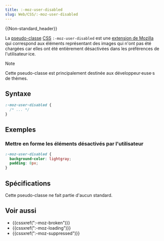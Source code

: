 ```yaml
---
title: :-moz-user-disabled
slug: Web/CSS/:-moz-user-disabled
---
```


{{Non-standard_header}}

La [pseudo-classe](/fr/docs/Web/CSS/Pseudo-classes) [CSS](/fr/docs/Web/CSS) `:-moz-user-disabled` est une [extension de Mozilla](/fr/docs/Web/CSS/Mozilla_Extensions) qui correspond aux éléments représentant des images qui n'ont pas été chargées car elles ont été entièrement désactivées dans les préférences de l'utilisateur·ice.

> [!NOTE]
> Cette pseudo-classe est principalement destinée aux développeur·euse·s de thèmes.

## Syntaxe

```css
:-moz-user-disabled {
  /* ... */
}
```

## Exemples

### Mettre en forme les éléments désactivés par l'utilisateur

```css
:-moz-user-disabled {
  background-color: lightgray;
  padding: 8px;
}
```

## Spécifications

Cette pseudo-classe ne fait partie d'aucun standard.

## Voir aussi

- {{cssxref(":-moz-broken")}}
- {{cssxref(":-moz-loading")}}
- {{cssxref(":-moz-suppressed")}}
